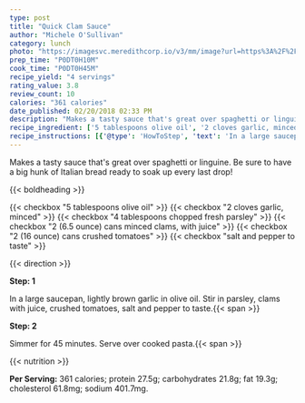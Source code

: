 ```yaml
---
type: post
title: "Quick Clam Sauce"
author: "Michele O'Sullivan"
category: lunch
photo: "https://imagesvc.meredithcorp.io/v3/mm/image?url=https%3A%2F%2Fimages.media-allrecipes.com%2Fuserphotos%2F845448.jpg"
prep_time: "P0DT0H10M"
cook_time: "P0DT0H45M"
recipe_yield: "4 servings"
rating_value: 3.8
review_count: 10
calories: "361 calories"
date_published: 02/20/2018 02:33 PM
description: "Makes a tasty sauce that's great over spaghetti or linguine. Be sure to have a big hunk of Italian bread ready to soak up every last drop!"
recipe_ingredient: ['5 tablespoons olive oil', '2 cloves garlic, minced', '4 tablespoons chopped fresh parsley', '2 (6.5 ounce) cans minced clams, with juice', '2 (16 ounce) cans crushed tomatoes', 'salt and pepper to taste']
recipe_instructions: [{'@type': 'HowToStep', 'text': 'In a large saucepan, lightly brown garlic in olive oil. Stir in parsley, clams with juice, crushed tomatoes, salt and pepper to taste.\n'}, {'@type': 'HowToStep', 'text': 'Simmer for 45 minutes. Serve over cooked pasta.\n'}]
---
```


Makes a tasty sauce that's great over spaghetti or linguine. Be sure to have a big hunk of Italian bread ready to soak up every last drop! 

{{< boldheading >}}

{{< checkbox "5 tablespoons olive oil" >}}
{{< checkbox "2 cloves garlic, minced" >}}
{{< checkbox "4 tablespoons chopped fresh parsley" >}}
{{< checkbox "2 (6.5 ounce) cans minced clams, with juice" >}}
{{< checkbox "2 (16 ounce) cans crushed tomatoes" >}}
{{< checkbox "salt and pepper to taste" >}}


{{< direction >}}

**Step: 1**

In a large saucepan, lightly brown garlic in olive oil. Stir in parsley, clams with juice, crushed tomatoes, salt and pepper to taste.{{< span >}}

**Step: 2**

Simmer for 45 minutes. Serve over cooked pasta.{{< span >}}

{{< nutrition >}}

**Per Serving:** 361 calories; protein 27.5g; carbohydrates 21.8g; fat 19.3g; cholesterol 61.8mg; sodium 401.7mg.